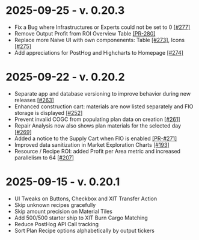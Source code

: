 # 2025-09-25 - v. 0.20.3

- Fix a Bug where Infrastructures or Experts could not be set to 0 [[#277]](https://github.com/PRUNplanner/frontend/pull/277)
- Remove Output Profit from ROI Overview Table [[PR-280]](https://github.com/PRUNplanner/frontend/pull/280)
- Replace more Naive UI with own componenents: Table [[#273]](https://github.com/PRUNplanner/frontend/pull/273), Icons [[#275]](https://github.com/PRUNplanner/frontend/pull/275)
- Add appreciations for PostHog and Highcharts to Homepage [[#274]](https://github.com/PRUNplanner/frontend/pull/274)


# 2025-09-22 - v. 0.20.2

- Separate app and database versioning to improve behavior during new releases [[#263]](https://github.com/PRUNplanner/frontend/issues/263)
- Enhanced construction cart: materials are now listed separately and FIO storage is displayed [[#252]](https://github.com/PRUNplanner/frontend/issues/252)
- Prevent invalid COGC from populating plan data on creation [[#261]](https://github.com/PRUNplanner/frontend/issues/261)
- Repair Analysis now also shows plan materials for the selected day [[#269]](https://github.com/PRUNplanner/frontend/issues/269)
- Added a notice to the Supply Cart when FIO is enabled [[PR-#271]](https://github.com/PRUNplanner/frontend/pull/271)
- Improved data sanitization in Market Exploration Charts [[#193]](https://github.com/PRUNplanner/frontend/issues/193)
- Resource / Recipe ROI: added Profit per Area metric and increased parallelism to 64 [[#207]](https://github.com/PRUNplanner/frontend/issues/207)


# 2025-09-15 - v. 0.20.1

- UI Tweaks on Buttons, Checkbox and XIT Transfer Action
- Skip unknown recipes gracefully
- Skip amount precision on Material Tiles
- Add 500/500 starter ship to XIT Burn Cargo Matching
- Reduce PostHog API Call tracking
- Sort Plan Recipe options alphabetically by output tickers
